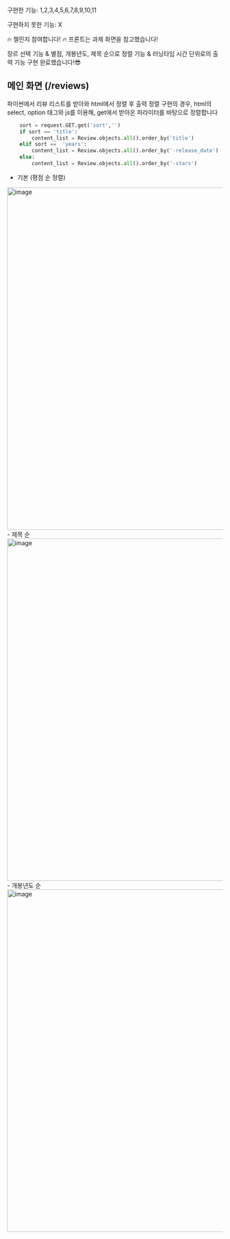 구현한 기능: 1,2,3,4,5,6,7,8,9,10,11

구현하지 못한 기능: X

🔥 챌린지 참여합니다! 🔥
프론트는 과제 화면을 참고했습니다!

장르 선택 기능 & 별점, 개봉년도, 제목 순으로 정렬 기능 & 러닝타임 시간 단위로의 출력 기능 구현 완료했습니다!😎


## 메인 화면 (/reviews) 
파이썬에서 리뷰 리스트를 받아와 html에서 정렬 후 출력
정렬 구현의 경우, html의 select, option 태그와 js를 이용해, get에서 받아온 파라미터를 바탕으로 정렬합니다
``` python
    sort = request.GET.get('sort','')
    if sort == 'title':
        content_list = Review.objects.all().order_by('title')
    elif sort ==  'years':
        content_list = Review.objects.all().order_by('-release_date')
    else:
        content_list = Review.objects.all().order_by('-stars')    
```
- 기본 (평점 순 정렬)
<img width="800" alt="image" src="https://github.com/Pirogramming-20/SeogWoojin/assets/121532823/0f08ccf3-1a08-474a-af47-c79deae82ff0">
- 제목 순
<img width="800" alt="image" src="https://github.com/Pirogramming-20/SeogWoojin/assets/121532823/713d6de8-1256-44b5-ba3c-5b33719da766">
- 개봉년도 순 
<img width="800" alt="image" src="https://github.com/Pirogramming-20/SeogWoojin/assets/121532823/1d85205e-a69b-46a2-b1d4-6104f5672ee8">


